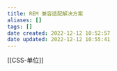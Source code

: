```yaml
---
title: REM 兼容适配解决方案
aliases: []
tags: []
date created: 2022-12-12 10:52:57
date updated: 2022-12-12 10:55:41
---
```


[[CSS-单位]]
